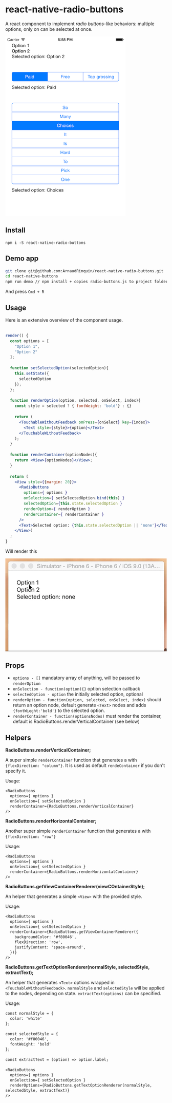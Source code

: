 # react-native-radio-buttons

A react component to implement _radio buttons_-like behaviors: multiple options, only on can be selected at once.

![example](./images/example.png)

## Install

```
npm i -S react-native-radio-buttons
```

## Demo app

```sh
git clone git@github.com:ArnaudRinquin/react-native-radio-buttons.git
cd react-native-buttons
npm run demo // npm install + copies radio-buttons.js to project folder and opens it
```

And press `Cmd + R`

## Usage

Here is an extensive overview of the component usage.

```jsx

render() {
  const options = [
    "Option 1",
    "Option 2"
  ];

  function setSelectedOption(selectedOption){
    this.setState({
      selectedOption
    });
  };

  function renderOption(option, selected, onSelect, index){
    const style = selected ? { fontWeight: 'bold'} : {}

    return (
      <TouchableWithoutFeedback onPress={onSelect} key={index}>
        <Text style={style}>{option}</Text>
      </TouchableWithoutFeedback>
    );
  }

  function renderContainer(optionNodes){
    return <View>{optionNodes}</View>;
  }

  return (
    <View style={{margin: 20}}>
      <RadioButtons
        options={ options }
        onSelection={ setSelectedOption.bind(this) }
        selectedOption={this.state.selectedOption }
        renderOption={ renderOption }
        renderContainer={ renderContainer }
      />
      <Text>Selected option: {this.state.selectedOption || 'none'}</Text>
    </View>)
  ;
}

```

Will render this

![Example](./images/example.gif)

## Props

* `options - []` mandatory array of anything, will be passed to `renderOption`
* `onSelection - function(option){}` option selection callback
* `selectedOption - option` the initially selected option, optional
* `renderOption - function(option, selected, onSelect, index)` should return an option node, default generate `<Text>` nodes and adds `{fontWieght:'bold'}` to the selected option.
* `renderContainer - function(optionsNodes)` must render the container, default is RadioButtons.renderVerticalContainer (see below)

## Helpers
**RadioButtons.renderVerticalContainer;**

A super simple `renderContainer` function that generates a <View> with `{flexDirection: "column"}`. It is used as default `rendeContainer` if you don't specify it.

Usage:
```
<RadioButtons
  options={ options }
  onSelection={ setSelectedOption }
  renderContainer={RadioButtons.renderVerticalContainer}
/>
```

**RadioButtons.renderHorizontalContainer;**

Another super simple `renderContainer` function that generates a <View> with `{flexDirection: "row"}`

Usage:
```
<RadioButtons
  options={ options }
  onSelection={ setSelectedOption }
  renderContainer={RadioButtons.renderHorizontalContainer}
/>
```

**RadioButtons.getViewContainerRenderer(viewCOntainerStyle);**

An helper that generates a simple `<View>` with the provided style.

Usage:
```
<RadioButtons
  options={ options }
  onSelection={ setSelectedOption }
  renderContainer={RadioButtons.getViewContainerRenderer({
    backgroundColor: '#f80046',
    flexDirection: 'row',
    justifyContent: 'space-around',
  })}
/>
```

**RadioButtons.getTextOptionRenderer(normalStyle, selectedStyle, extractText);**

An helper that generates `<Text>` options wrapped in `<TouchableWithoutFeedback>`.
`normalStyle` and `selectedStyle` will be applied to the <Text> nodes, depending on state. `extractText(options)` can be specified.


Usage:
```
const normalStyle = {
  color: 'white'
};

const selectedStyle = {
  color: '#f80046',
  fontWeight: 'bold'
};

const extractText = (option) => option.label;

<RadioButtons
  options={ options }
  onSelection={ setSelectedOption }
  renderOptions={RadioButtons.getTextOptionRenderer(normalStyle, selectedStyle, extractText)}
/>
```
